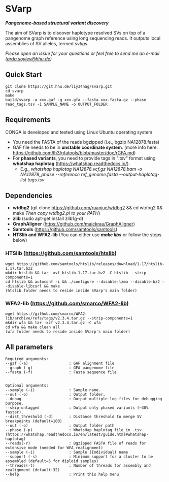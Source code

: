 # SVarp 
***Pangenome-based structural variant discovery***

The aim of SVarp is to discover haplotype resolved SVs on top of a pangenome graph reference using long sequencing reads. It outputs local assemblies of SV alleles, termed *svtigs*.

*Please open an issue for your questions or feel free to send me an e-mail (arda.soylev@hhu.de)*

## Quick Start
	git clone https://git.hhu.de/liy34nag/svarp.git
	cd svarp
	make
	build/svarp -a xxx.gaf -g xxx.gfa --fasta xxx.fasta.gz --phase read_tags.tsv -i SAMPLE_NAME -o OUTPUT_FOLDER


## Requirements

CONGA is developed and tested using Linux Ubuntu operating system

* You need the FASTA of the reads bgzipped (i.e., bgzip NA12878.fasta)
* GAF file needs to be in **unstable coordinate system**. (more info here: https://github.com/lh3/gfatools/blob/master/doc/rGFA.md)
* For **phased variants**, you need to provide tags in ".tsv" format using **whatshap haplotag** (https://whatshap.readthedocs.io/).
	- E.g., *whatshap haplotag NA12878.vcf.gz NA12878.bam -o NA12878_phase --reference ref_genome.fasta --output-haplotag-list tags.tsv*


## Dependencies

* **wtdbg2** (git clone https://github.com/ruanjue/wtdbg2 && cd wtdbg2 && make *Then copy wtdbg2.pl to your PATH*)
* **zlib** (sudo apt-get install zlib1g-d)
* **GraphAligner** (https://github.com/maickrau/GraphAligner)
* **Samtools** (https://github.com/samtools/samtools)
* **HTSlib and WFA2-lib** (You can either use ***make libs*** or follow the steps below)

### HTSlib (https://github.com/samtools/htslib)
	wget https://github.com/samtools/htslib/releases/download/1.17/htslib-1.17.tar.bz2
	mkdir htslib && tar -xvf htslib-1.17.tar.bz2 -C htslib --strip-components=1
	cd htslib && autoconf -i && ./configure --disable-lzma --disable-bz2 --disable-libcurl && make
	(htslib folder needs to reside inside SVarp's main folder)

### WFA2-lib (https://github.com/smarco/WFA2-lib)
	wget https://github.com/smarco/WFA2-lib/archive/refs/tags/v2.3.4.tar.gz --strip-components=1
	mkdir wfa && tar -xzf v2.3.4.tar.gz -C wfa
	cd wfa && make clean all
	(wfa folder needs to reside inside SVarp's main folder)

## All parameters

	Required arguments:
	--gaf (-a)                  : GAF alignment file
	--graph (-g)                : GFA pangenome file
	--fasta (-f)                : Fasta sequence file


	Optional arguments:
	--sample (-i)               : Sample name.
	--out (-o)                  : Output folder.
	--debug                     : Output multiple log files for debugging purpose.
	--skip-untagged             : Output only phased variants (~30% faster).
	--dist_threshold (-d)       : Distance threshold to merge SV breakpoints (default=100)
	--out (-o)                  : Output folder path
	--phase (-p)                : WhatsHap haplotag file in .tsv (https://whatshap.readthedocs.io/en/latest/guide.html#whatshap-haplotag)
	--reads(-r)                 : Bgzipped FASTA file of reads for extensive mode (needed for WFA realignment)
	--sample (-i)               : Sample (Individual) name
	--support (-s)              : Minimum support for a cluster to be assembled (default=5 for diploid samples)
	--threads(-t)               : Number of threads for assembly and realignment (default:32)
	--help                      : Print this help menu

